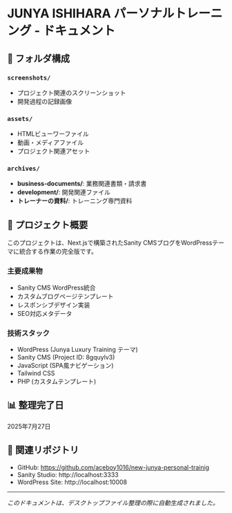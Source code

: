 # JUNYA ISHIHARA パーソナルトレーニング - ドキュメント

## 📁 フォルダ構成

### `screenshots/`
- プロジェクト関連のスクリーンショット
- 開発過程の記録画像

### `assets/`
- HTMLビューワーファイル
- 動画・メディアファイル
- プロジェクト関連アセット

### `archives/`
- **business-documents/**: 業務関連書類・請求書
- **development/**: 開発関連ファイル
- **トレーナーの資料/**: トレーニング専門資料

## 🎯 プロジェクト概要

このプロジェクトは、Next.jsで構築されたSanity CMSブログをWordPressテーマに統合する作業の完全版です。

### 主要成果物
- Sanity CMS WordPress統合
- カスタムブログページテンプレート
- レスポンシブデザイン実装
- SEO対応メタデータ

### 技術スタック
- WordPress (Junya Luxury Training テーマ)
- Sanity CMS (Project ID: 8gquylv3)
- JavaScript (SPA風ナビゲーション)
- Tailwind CSS
- PHP (カスタムテンプレート)

## 📊 整理完了日
2025年7月27日

## 🔗 関連リポジトリ
- GitHub: https://github.com/aceboy1016/new-junya-personal-trainig
- Sanity Studio: http://localhost:3333
- WordPress Site: http://localhost:10008

---
*このドキュメントは、デスクトップファイル整理の際に自動生成されました。*
